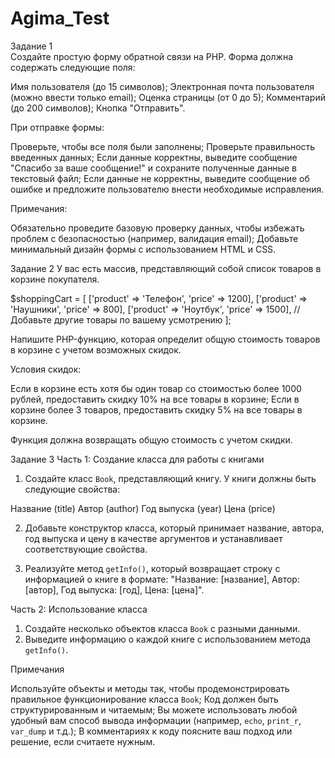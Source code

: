 # Agima_Test
Задание 1<br/>
Создайте простую форму обратной связи на PHP. Форма должна содержать следующие поля:

Имя пользователя (до 15 символов);
Электронная почта пользователя (можно ввести только email);
Оценка страницы (от 0 до 5);
Комментарий (до 200 символов);
Кнопка "Отправить".

При отправке формы:

Проверьте, чтобы все поля были заполнены;
Проверьте правильность введенных данных;
Если данные корректны, выведите сообщение "Спасибо за ваше сообщение!" и сохраните полученные данные в текстовый файл;
Если данные не корректны, выведите сообщение об ошибке и предложите пользователю внести необходимые исправления.

Примечания:

Обязательно проведите базовую проверку данных, чтобы избежать проблем с безопасностью (например, валидация email);
Добавьте минимальный дизайн формы с использованием HTML и CSS.

Задание 2
У вас есть массив, представляющий собой список товаров в корзине покупателя. 

$shoppingCart = [
    ['product' => 'Телефон', 'price' => 1200],
    ['product' => 'Наушники', 'price' => 800],
    ['product' => 'Ноутбук', 'price' => 1500],
    // Добавьте другие товары по вашему усмотрению
];

Напишите PHP-функцию, которая определит общую стоимость товаров в корзине с учетом возможных скидок.

Условия скидок:

Если в корзине есть хотя бы один товар со стоимостью более 1000 рублей, предоставить скидку 10% на все товары в корзине;
Если в корзине более 3 товаров, предоставить скидку 5% на все товары в корзине.

Функция должна возвращать общую стоимость с учетом скидки.

Задание 3
Часть 1: Создание класса для работы с книгами

1. Создайте класс `Book`, представляющий книгу. У книги должны быть следующие свойства:

Название (title)
Автор (author)
Год выпуска (year)
Цена (price)

2. Добавьте конструктор класса, который принимает название, автора, год выпуска и цену в качестве аргументов и устанавливает соответствующие свойства.

3. Реализуйте метод `getInfo()`, который возвращает строку с информацией о книге в формате: "Название: [название], Автор: [автор], Год выпуска: [год], Цена: [цена]".

Часть 2: Использование класса

1. Создайте несколько объектов класса `Book` с разными данными.
2. Выведите информацию о каждой книге с использованием метода `getInfo()`.

Примечания

Используйте объекты и методы так, чтобы продемонстрировать правильное функционирование класса `Book`;
Код должен быть структурированным и читаемым;
Вы можете использовать любой удобный вам способ вывода информации (например, `echo`, `print_r`, `var_dump` и т.д.);
В комментариях к коду поясните ваш подход или решение, если считаете нужным.
